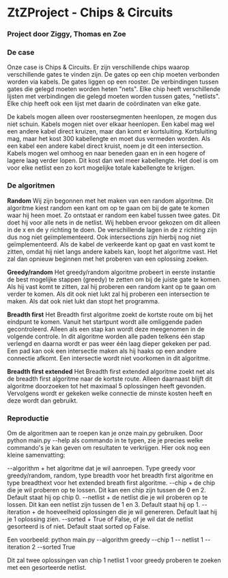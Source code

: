 # ZtZProject - Chips & Circuits
### Project door Ziggy, Thomas en Zoe
### De case
Onze case is Chips & Circuits. Er zijn verschillende chips waarop verschillende gates te vinden zijn. De gates op een chip moeten verbonden worden via kabels. De gates liggen op een rooster. De verbindingen tussen gates die gelegd moeten worden heten "nets". Elke chip heeft verschillende lijsten met verbindingen die gelegd moeten worden tussen gates, "netlists". Elke chip heeft ook een lijst met daarin de coördinaten van elke gate. 

De kabels mogen alleen over roostersegmenten heenlopen, ze mogen dus niet schuin. Kabels mogen niet over elkaar heenlopen. Een kabel mag wel een andere kabel direct kruizen, maar dan komt er kortsluiting. Kortsluiting mag, maar het kost 300 kabellengte en moet dus vermeden worden. Als een kabel een andere kabel direct kruist, noem je dit een intersection. Kabels mogen wel omhoog en naar beneden gaan en in een hogere of lagere laag verder lopen. Dit kost dan wel meer kabellengte. Het doel is om voor elke netlist een zo kort mogelijke totale kabellengte te krijgen. 

### De algoritmen
**Random**
Wij zijn begonnen met het maken van een random algoritme. Dit algoritme kiest random een kant om op te gaan om bij de gate te komen waar hij heen moet. Zo ontstaat er random een kabel tussen twee gates. Dit doet hij voor alle nets in de netlist. Wij hebben ervoor gekozen om dit alleen in de x en de y richting te doen. De verschillende lagen in de z richting zijn dus nog niet geïmplementeerd. Ook intersections zijn hierbij nog niet geïmplementeerd. Als de kabel de verkeerde kant op gaat en vast komt te zitten, omdat hij niet langs andere kabels kan, loopt het algoritme vast. Het zal dan opnieuw beginnen met het proberen van een oplossing zoeken. 

**Greedy/random**
Het greedy/random algoritme probeert in eerste instantie de best mogelijke stappen (greedy) te zetten om bij de juiste gate te komen. Als hij vast komt te zitten, zal hij proberen een random kant op te gaan om verder te komen. Als dit ook niet lukt zal hij proberen een intersection te maken. Als dat ook niet lukt dan stopt het programma. 

**Breadth first**
Het Breadth first algoritme zoekt de kortste route om bij het eindpunt te komen. Vanuit het startpunt wordt alle omliggende paden gecontroleerd. Alleen als een stap kan wordt deze meegenomen in de volgende controle. In dit algoritme worden alle paden telkens één stap verlengd en daarna wordt er pas weer één laag dieper gekeken per pad. Een pad kan ook een intersectie maken als hij haaks op een andere connectie afkomt. Een intersectie wordt niet voorkomen in dit algoritme. 

**Breadth first extended**
Het Breadth first extended algoritme zoekt net als de breadth first algoritme naar de kortste route. Alleen daarnaast blijft dit algoritme doorzoeken tot het maximaal 5 oplossingen heeft gevonden. Vervolgens wordt er gekeken welke connectie de minste kosten heeft en deze wordt dan gebruikt.

### Reproductie
Om de algoritmen aan te roepen kan je onze main.py gebruiken. Door python main.py --help als commando in te typen, zie je precies welke commando's je kan geven om resultaten te verkrijgen. Hier ook nog een kleine samenvatting:

--algorithm + het algoritme dat je wil aanroepen. Type greedy voor greedy/random, random, type breadth voor het breadth first algoritme en type breadthext voor het extended breath first algoritme. 
--chip + de chip die je wil proberen op te lossen. Dit kan een chip zijn tussen de 0 en 2. Default staat hij op chip 0.
--netlist + de netlist die je wil proberen op te lossen. Dit kan een netlist zijn tussen de 1 en 3. Default staat hij op 1.
--iteration + de hoeveelheid oplossingen die je wil genereren. Default laat hij je 1 oplossing zien.
--sorted + True of False, of je wil dat de netlist gesorteerd is of niet. Default staat sorted op False. 

Een voorbeeld:
python main.py --algorithm greedy --chip 1 -- netlist 1 --iteration 2 --sorted True

Dit zal twee oplossingen van chip 1 netlist 1 voor greedy proberen te zoeken met een gesorteerde netlist.



